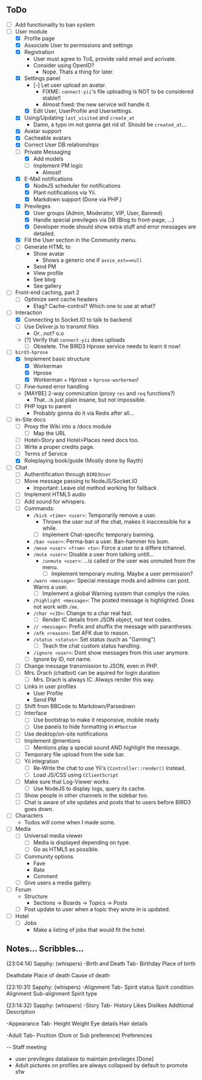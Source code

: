 ## ToDo
- [ ] Add functionality to ban system
- [ ] User module
    * [X] Profile page
    * [X] Associate User to permissions and settings
    * [X] Registration
        * User must agree to ToS, provide valid email and acrivate.
        * Consider using OpenID?
            - Nope. Thats a thing for later.
    * [X] Settings panel
        * [-] Let user upload an avatar.
            - FIXME: `connect-yii`'s file uploading is NOT to be considered stable!!
            - Almost fixed: the new service will handle it.
        * [X] Edit User, UserProfile and Usersettings.
    * [X] Using/Updating `last_visited` and `create_at`
        - Damn, a typo im not gonna get rid of. Should be `created_at`...
    * [X] Avatar support
    * [X] Cacheable avatars
    * [X] Correct User DB relationships
    * [ ] Private Messaging
        * [X] Add models
        * [ ] Implement PM logic
            * Almost!
    * [X] E-Mail notifications
        * [X] NodeJS scheduler for notifications
        * [X] Plant notifications via Yii.
        * [X] Markdown support (Done via PHP.)
    * [X] Previleges
        * [X] User groups (Admin, Moderator, VIP, User, Banned)
        * [X] Handle special previleges via DB (Blog to front-page, ...)
        * [X] Developer mode should show extra stuff and error messages are detailed.
    * [X] Fill the User section in the Community menu.
    * [ ] Generate HTML to
        - Show avatar
            * Shows a generic one if `avvie_ext==null`
        - Send PM
        - View profile
        - See blog
        - See gallery
- [ ] Front-end caching, part 2
    * [ ] Optimize sent cache headers
        - Etag? Cache-control? Which one to use at what?
- [ ] Interaction
    * [X] Connecting to Socket.IO to talk to backend
    * [ ] Use Deliver.js to transmit files
        - Or...not? o.o
    * [?] Verify that `connect-yii` does uploads
        - [ ] Obselete. The BIRD3 Hprose service needs to learn it now!
- [ ] `bird3-hprose`
    * [X] Implement basic structure
        - [X] Workerman
        - [X] Hprose
        - [X] Workerman + Hprose = `hprose-workerman`!
    * [ ] Fine-tuned error handling
    * [MAYBE] 2-way commication (proxy `res` and `req` functions?)
        - That...is just plain insane, but not impossible.
    * [ ] PHP logs to parent
        - Probably gonna do it via Redis after all...
- [ ] In-Site docs
    * [ ] Proxy the Wiki into a /docs module
        * [ ] Map the URL
    * [ ] Hotel>Story and Hotel>Places need docs too.
    * [ ] Write a proper credits page.
    * [ ] Terms of Service
    * [X] Roleplaying book/guide (Mostly done by Rayth)
- [ ] Chat
    * [ ] Authentification through `BIRD3User`
    * [ ] Move message passing to NodeJS/Socket.IO
        * Important: Leave old method working for fallback
    * [ ] Implement HTML5 audio
    * [ ] Add sound for whispers.
    * [ ] Commands:
        - `/kick <time> <user>`: Temporarily remove a user.
            - Throws the user out of the chat, makes it inaccessible for a while.
            - [ ] Implement Chat-specific temporary banning.
        - `/ban <user>`: Perma-ban a user. Ban-hammer his bum.
        - `/move <user> <from> <to>`: Force a user to a differe tchannel.
        - `/mute <user>`: Disable a user from talking untill...
            - `/unmute <user>`: ...is called or the user was unmuted from the menu.
                - [ ] Implement temporary muting. Maybe a user permission?
        - `/warn <message>`: Special message mods and admins can post. Warns a user.
            - [ ] Implement a global Warning system that complys the rules.
        - `/highlight <message>`: The posted message is highlighted. Does not work with `/me`.
        - `/char <cID>`: Change to a char real fast.
            - [ ] Render IC details from JSON object, not text codes.
        - `// <message>`: Prefix and shuffix the message with parantheses.
        - `/afk <reason>`: Set AFK due to reason.
        - `/status <status>`: Set status (such as "Gaming")
            - [ ] Teach the chat custom status handling.
        - `/ignore <user>`: Dont show messages from this user anymore.
        - [ ] Ignore by ID, not name.
    * [ ] Change message transmission to JSON, even in PHP.
    * [ ] Mrs. Drach (chatbot) can be aquired for login duration
        * [ ] Mrs. Drach is always IC. Always render this way.
    * [ ] Links in user profiles
        - User Profile
        - Send PM
    * [ ] Shift from BBCode to Markdown/Parsedown
    * [ ] Interface
        - [ ] Use bootstrap to make it responsive, mobile ready
        - [ ] Use panels to hide formatting in `#Pbottom`
    * [ ] Use desktop/on-site notifications
    * [ ] Implement @mentions
        - [ ] Mentions play a special sound AND highlight the message.
    * [ ] Temporary file upload from the side bar.
    * [ ] Yii integration
        * [ ] Re-Write the chat to use Yii's `CController::render()` instead.
        * [ ] Load JS/CSS using `CClientScript`
    * [ ] Make sure that Log-Viewer works.
        * [ ] Use NodeJS to display logs, query its cache.
    * [ ] Show people in other channels in the sidebar too.
    * [ ] Chat is aware of site updates and posts that to users before BIRD3 goes down.
- [ ] Characters
    * Todos will come when I made some.
- [ ] Media
    * [ ] Universal media viewer
        - [ ] Media is displayed depending on type.
        - [ ] Go as HTML5 as possible.
    * [ ] Community options
        - Fave
        - Rate
        - Comment
    * [ ] Give users a media gallery.
- [ ] Forum
    * Structure
        - Sections -> Boards -> Topics -> Posts
    * [ ] Post update to user when a topic they wrote in is updated.
- [ ] Hotel
    * [ ] Jobs
        - Make a listing of jobs that would fit the hotel.


## Notes... Scribbles...
(23:04:14) Sapphy: (whispers) -Birth and Death Tab-
Birthday
Place of birth

Deathdate
Place of death
Cause of death

(23:10:31) Sapphy: (whispers) -Alignment Tab-
Spirit status
Spirit condition
Alignment
Sub-alignment
Spirit type

(23:14:32) Sapphy: (whispers) -Story Tab-
History
Likes
Dislikes
Additional Description

-Appearance Tab-
Height
Weight
Eye details
Hair details

-Adult Tab-
Position (Dom or Sub preference)
Preferences


-- Staff meeting
- user previleges database to maintain previleges [Done]
- Adult pictures on profiles are always collapsed by default to promote sfw
